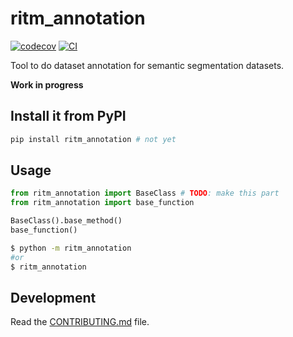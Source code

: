# ritm_annotation

[![codecov](https://codecov.io/gh/lucasew/ritm_annotation/branch/main/graph/badge.svg?token=ritm_annotation_token_here)](https://codecov.io/gh/lucasew/ritm_annotation)
[![CI](https://github.com/lucasew/ritm_annotation/actions/workflows/main.yml/badge.svg)](https://github.com/lucasew/ritm_annotation/actions/workflows/main.yml)

Tool to do dataset annotation for semantic segmentation datasets.

**Work in progress**

## Install it from PyPI

```bash
pip install ritm_annotation # not yet
```

## Usage

```py
from ritm_annotation import BaseClass # TODO: make this part
from ritm_annotation import base_function

BaseClass().base_method()
base_function()
```

```bash
$ python -m ritm_annotation
#or
$ ritm_annotation
```

## Development

Read the [CONTRIBUTING.md](CONTRIBUTING.md) file.
